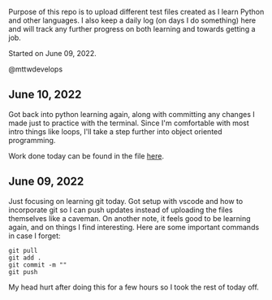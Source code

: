 Purpose of this repo is to upload different test files created as I learn Python and other languages. I also keep a daily log (on days I do something) here and will track any further progress on both learning and towards getting a job.

Started on June 09, 2022.

@mttwdevelops

## June 10, 2022
Got back into python learning again, along with committing any changes I made just to practice with the terminal. Since I'm comfortable with most intro things like loops, I'll take a step further into object oriented programming. 

Work done today can be found in the file [here](ObjectOrientedPractice.py).

## June 09, 2022
Just focusing on learning git today. Got setup with vscode and how to incorporate git so I can push updates instead of uploading the files themselves like a caveman. On another note, it feels good to be learning again, and on things I find interesting. Here are some important commands in case I forget:

```
git pull
git add .
git commit -m ""
git push
```

My head hurt after doing this for a few hours so I took the rest of today off.